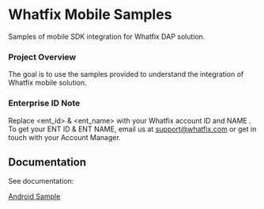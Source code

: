 # Whatfix Mobile Samples

Samples of mobile SDK integration for Whatfix DAP solution.


### Project Overview

The goal is to use the samples provided to understand the integration of Whatfix mobile solution.

### Enterprise ID Note
Replace <ent_id> & <ent_name> with your Whatfix account ID and NAME . To get your ENT ID & ENT NAME, email us at support@whatfix.com or get in touch with your Account Manager.

## Documentation

See documentation:

<a href="android-sample/README.md">Android Sample</a>
